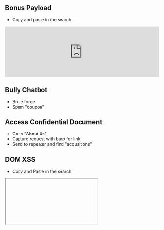 ## Bonus Payload
- Copy and paste in the search

<iframe width="100%" height="166" scrolling="no" frameborder="no" allow="autoplay" src="https://w.soundcloud.com/player/?url=https%3A//api.soundcloud.com/tracks/771984076&color=%23ff5500&auto_play=true&hide_related=false&show_comments=true&show_user=true&show_reposts=false&show_teaser=true"></iframe>

## Bully Chatbot
- Brute force 
- Spam "coupon"

## Access Confidential Document
- Go to "About Us" 
- Capture request with burp for link
- Send to repeater and find "acqusitions"

## DOM XSS 
- Copy and Paste in the search

<iframe src="javascript:alert(`xss`)">

## Error Handling
- Burp suite 
- Intercept /rest/products/1
- Change to /rest/products/-1
  
## Exposed Metrics
- /metrics

## Bjorrn Photo
- Change '#' to '%23' in the img tag to show picture

## Outdated whitelis
- find blockchain in inspecter on main.js
- paste in url

## Privacy Policy
- sign in and read it

## Repetitive Registration 
- create a user with a different password in the two slots

## Give Zero Star rating
- intercept rating request
- send to repeater
- change to 0 rating
